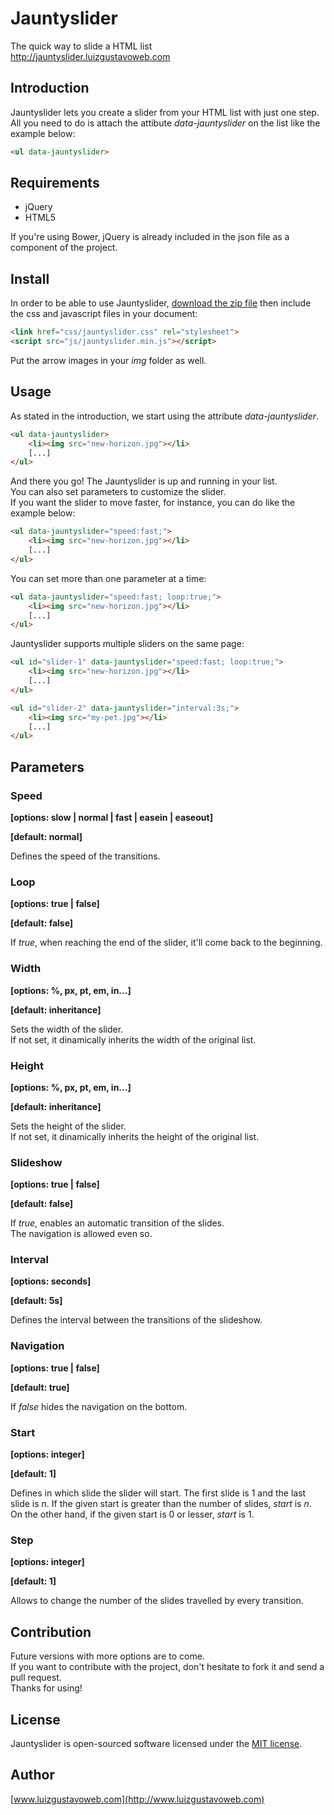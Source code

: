 # Jauntyslider
The quick way to slide a HTML list<br>http://jauntyslider.luizgustavoweb.com

## Introduction
Jauntyslider lets you create a slider from your HTML list with just one step. All you need to do is attach the attibute *data-jauntyslider* on the  list like the example below:

```html
<ul data-jauntyslider>
```

## Requirements
- jQuery
- HTML5

If you're using Bower, jQuery is already included in the json file as a component of the project.

## Install
In order to be able to use Jauntyslider, [download the zip file](https://github.com/lgustavoms/jauntyslider/archive/master.zip) then include the css and javascript files in your document:

```html
<link href="css/jauntyslider.css" rel="stylesheet">
<script src="js/jauntyslider.min.js"></script>
```

Put the arrow images in your *img* folder as well.

## Usage
As stated in the introduction, we start using the attribute *data-jauntyslider*.

```html
<ul data-jauntyslider>
	<li><img src="new-horizon.jpg"></li>
	[...]
</ul>
```

And there you go! The Jauntyslider is up and running in your list.<br>
You can also set parameters to customize the slider.<br>
If you want the slider to move faster, for instance, you can do like the example below:

```html
<ul data-jauntyslider="speed:fast;">
	<li><img src="new-horizon.jpg"></li>
	[...]
</ul>
```

You can set more than one parameter at a time:

```html
<ul data-jauntyslider="speed:fast; loop:true;">
	<li><img src="new-horizon.jpg"></li>
	[...]
</ul>
```

Jauntyslider supports multiple sliders on the same page:

```html
<ul id="slider-1" data-jauntyslider="speed:fast; loop:true;">
	<li><img src="new-horizon.jpg"></li>
	[...]
</ul>

<ul id="slider-2" data-jauntyslider="interval:3s;">
	<li><img src="my-pet.jpg"></li>
	[...]
</ul>
```

## Parameters

### Speed

**[options: slow | normal | fast | easein | easeout]**

**[default: normal]**

Defines the speed of the transitions.

### Loop

**[options: true | false]**

**[default: false]**

If *true*, when reaching the end of the slider, it'll come back to the beginning.

### Width

**[options: %, px, pt, em, in...]**

**[default: inheritance]**

Sets the width of the slider.<br>
If not set, it dinamically inherits the width of the original list.

### Height

**[options: %, px, pt, em, in...]**

**[default: inheritance]**

Sets the height of the slider.<br>
If not set, it dinamically inherits the height of the original list.

### Slideshow

**[options: true | false]**

**[default: false]**

If *true*, enables an automatic transition of the slides.<br>
The navigation is allowed even so.

### Interval

**[options: seconds]**

**[default: 5s]**

Defines the interval between the transitions of the slideshow.

### Navigation

**[options: true | false]**

**[default: true]**

If *false* hides the navigation on the bottom.

### Start

**[options: integer]**

**[default: 1]**

Defines in which slide the slider will start.
The first slide is 1 and the last slide is *n*.
If the given start is greater than the number of slides, *start* is *n*.
On the other hand, if the given start is 0 or lesser, *start* is 1.

### Step

**[options: integer]**

**[default: 1]**

Allows to change the number of the slides travelled by every transition.

## Contribution
Future versions with more options are to come.<br>
If you want to contribute with the project, don't hesitate to fork it and send a pull request.<br>
Thanks for using!

## License
Jauntyslider is open-sourced software licensed under the [MIT license](http://opensource.org/licenses/MIT).

## Author
[www.luizgustavoweb.com](http://www.luizgustavoweb.com)
